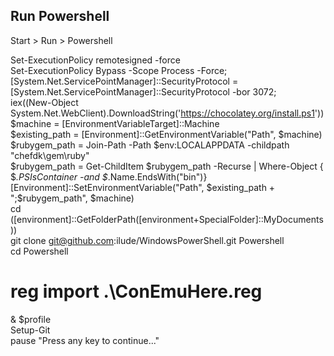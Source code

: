

Run Powershell  
--------------  

Start > Run > Powershell  
  
  
  Set-ExecutionPolicy remotesigned -force  
  Set-ExecutionPolicy Bypass -Scope Process -Force; [System.Net.ServicePointManager]::SecurityProtocol = [System.Net.ServicePointManager]::SecurityProtocol -bor 3072;   
  iex((New-Object System.Net.WebClient).DownloadString('https://chocolatey.org/install.ps1'))  
  $machine = [EnvironmentVariableTarget]::Machine  
  $existing_path = [Environment]::GetEnvironmentVariable("Path", $machine)  
  $rubygem_path = Join-Path -Path $env:LOCALAPPDATA -childpath "chefdk\gem\ruby"  
  $rubygem_path = Get-ChildItem $rubygem_path -Recurse | Where-Object { $_.PSIsContainer -and $_.Name.EndsWith("bin")}  
  [Environment]::SetEnvironmentVariable("Path", $existing_path + ";$rubygem_path", $machine)  
  cd ([environment]::GetFolderPath([environment+SpecialFolder]::MyDocuments))  
  git clone git@github.com:ilude/WindowsPowerShell.git Powershell  
  cd Powershell  
  # reg import .\ConEmuHere.reg  
  & $profile  
  Setup-Git  
  pause "Press any key to continue..."  
